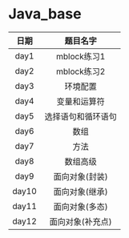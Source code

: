 Java_base
==
|日期|题目名字|
|:---:|:---:|
|day1|mblock练习1|
|day2|mblock练习2|
|day3|环境配置|
|day4|变量和运算符|
|day5|选择语句和循环语句|
|day6|数组|
|day7|方法|
|day8|数组高级|
|day9|面向对象(封装)|
|day10|面向对象(继承)|
|day11|面向对象(多态)|
|day12|面向对象(补充点)|